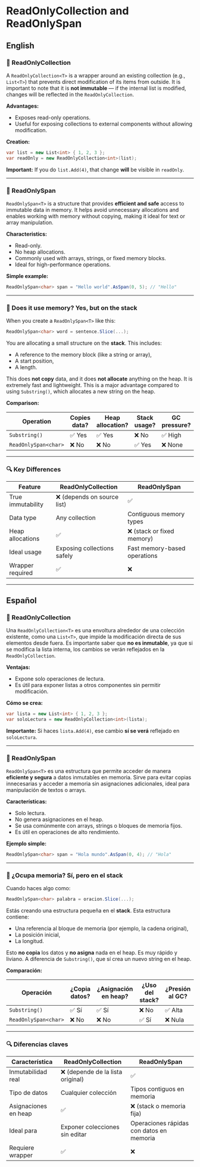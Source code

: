 
# ReadOnlyCollection<T> and ReadOnlySpan<T>

## English

### 📌 ReadOnlyCollection<T>

A `ReadOnlyCollection<T>` is a wrapper around an existing collection (e.g., `List<T>`) that prevents direct modification of its items from outside. It is important to note that it is **not immutable** — if the internal list is modified, changes will be reflected in the `ReadOnlyCollection`.

**Advantages:**
- Exposes read-only operations.
- Useful for exposing collections to external components without allowing modification.

**Creation:**
```csharp
var list = new List<int> { 1, 2, 3 };
var readOnly = new ReadOnlyCollection<int>(list);
```

**Important:** If you do `list.Add(4)`, that change **will** be visible in `readOnly`.

---

### 📌 ReadOnlySpan<T>

`ReadOnlySpan<T>` is a structure that provides **efficient and safe** access to immutable data in memory. It helps avoid unnecessary allocations and enables working with memory without copying, making it ideal for text or array manipulation.

**Characteristics:**
- Read-only.
- No heap allocations.
- Commonly used with arrays, strings, or fixed memory blocks.
- Ideal for high-performance operations.

**Simple example:**
```csharp
ReadOnlySpan<char> span = "Hello world".AsSpan(0, 5); // "Hello"
```

---

### 🧠 Does it use memory? Yes, but on the stack

When you create a `ReadOnlySpan<T>` like this:

```csharp
ReadOnlySpan<char> word = sentence.Slice(...);
```

You are allocating a small structure on the **stack**. This includes:

- A reference to the memory block (like a string or array),
- A start position,
- A length.

This does **not copy** data, and it does **not allocate** anything on the heap. It is extremely fast and lightweight. This is a major advantage compared to using `Substring()`, which allocates a new string on the heap.

**Comparison:**

| Operation               | Copies data? | Heap allocation? | Stack usage? | GC pressure? |
|------------------------|--------------|------------------|--------------|--------------|
| `Substring()`          | ✅ Yes       | ✅ Yes           | ❌ No        | ✅ High      |
| `ReadOnlySpan<char>`   | ❌ No        | ❌ No            | ✅ Yes       | ❌ None      |

---

### 🔍 Key Differences

| Feature                 | ReadOnlyCollection<T>           | ReadOnlySpan<T>                          |
|------------------------|----------------------------------|------------------------------------------|
| True immutability      | ❌ (depends on source list)       | ✅                                        |
| Data type              | Any collection                   | Contiguous memory types                  |
| Heap allocations       | ✅                                | ❌ (stack or fixed memory)               |
| Ideal usage            | Exposing collections safely      | Fast memory-based operations             |
| Wrapper required       | ✅                                | ❌                                        |

---

## Español

### 📌 ReadOnlyCollection<T>

Una `ReadOnlyCollection<T>` es una envoltura alrededor de una colección existente, como una `List<T>`, que impide la modificación directa de sus elementos desde fuera. Es importante saber que **no es inmutable**, ya que si se modifica la lista interna, los cambios se verán reflejados en la `ReadOnlyCollection`.

**Ventajas:**
- Expone solo operaciones de lectura.
- Es útil para exponer listas a otros componentes sin permitir modificación.

**Cómo se crea:**
```csharp
var lista = new List<int> { 1, 2, 3 };
var soloLectura = new ReadOnlyCollection<int>(lista);
```

**Importante:** Si haces `lista.Add(4)`, ese cambio **sí se verá** reflejado en `soloLectura`.

---

### 📌 ReadOnlySpan<T>

`ReadOnlySpan<T>` es una estructura que permite acceder de manera **eficiente y segura** a datos inmutables en memoria. Sirve para evitar copias innecesarias y acceder a memoria sin asignaciones adicionales, ideal para manipulación de textos o arrays.

**Características:**
- Solo lectura.
- No genera asignaciones en el heap.
- Se usa comúnmente con arrays, strings o bloques de memoria fijos.
- Es útil en operaciones de alto rendimiento.

**Ejemplo simple:**
```csharp
ReadOnlySpan<char> span = "Hola mundo".AsSpan(0, 4); // "Hola"
```

---

### 🧠 ¿Ocupa memoria? Sí, pero en el stack

Cuando haces algo como:

```csharp
ReadOnlySpan<char> palabra = oracion.Slice(...);
```

Estás creando una estructura pequeña en el **stack**. Esta estructura contiene:

- Una referencia al bloque de memoria (por ejemplo, la cadena original),
- La posición inicial,
- La longitud.

Esto **no copia** los datos y **no asigna** nada en el heap. Es muy rápido y liviano. A diferencia de `Substring()`, que sí crea un nuevo string en el heap.

**Comparación:**

| Operación               | ¿Copia datos? | ¿Asignación en heap? | ¿Uso del stack? | ¿Presión al GC? |
|------------------------|----------------|----------------------|------------------|------------------|
| `Substring()`          | ✅ Sí          | ✅ Sí                | ❌ No            | ✅ Alta           |
| `ReadOnlySpan<char>`   | ❌ No          | ❌ No                | ✅ Sí            | ❌ Nula           |

---

### 🔍 Diferencias claves

| Característica         | ReadOnlyCollection<T>             | ReadOnlySpan<T>                          |
|------------------------|-----------------------------------|------------------------------------------|
| Inmutabilidad real     | ❌ (depende de la lista original) | ✅                                        |
| Tipo de datos          | Cualquier colección                | Tipos contiguos en memoria               |
| Asignaciones en heap   | ✅                                 | ❌ (stack o memoria fija)                |
| Ideal para             | Exponer colecciones sin editar    | Operaciones rápidas con datos en memoria |
| Requiere wrapper       | ✅                                 | ❌                                        |
